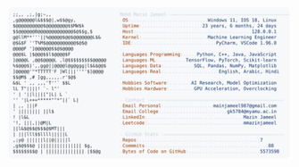<picture>
  <source srcset="https://raw.githubusercontent.com/mmazinjameel/mmazinjameel/main/dark_mode.svg?v=1748479967" media="(prefers-color-scheme: dark)">
  <img src="https://raw.githubusercontent.com/mmazinjameel/mmazinjameel/main/light_mode.svg?v=1748479967">
</picture>
